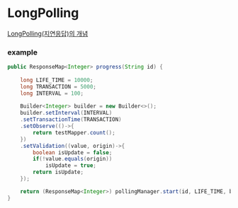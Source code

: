 # LongPolling

[LongPolling(지연응답)의 개념](https://d2.naver.com/helloworld/1052 "참조")

### example
``` java
public ResponseMap<Integer> progress(String id) {
		
	long LIFE_TIME = 10000;
	long TRANSACTION = 5000;
	long INTERVAL = 100;
    	
	Builder<Integer> builder = new Builder<>();
	builder.setInterval(INTERVAL)
	.setTransactionTime(TRANSACTION)
	.setObserve(()->{
		return testMapper.count();
	})
	.setValidation((value, origin)->{
		boolean isUpdate = false;
		if(!value.equals(origin))
			isUpdate = true;
		return isUpdate;
	});

	return (ResponseMap<Integer>) pollingManager.start(id, LIFE_TIME, builder);
}
```
